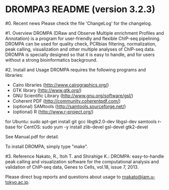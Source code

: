 # DROMPA3 README (version 3.2.3)

#0. Recent news
Please check the file 'ChangeLog' for the changelog.

#1. Overview
DROMPA (DRaw and Observe Multiple enrichment Profiles and Annotation) is a program for user-friendly and flexible ChIP-seq pipelining. DROMPA can be used for quality check, PCRbias filtering, normalization, peak calling, visualization and other multiple analyses of ChIP-seq data. DROMPA is specially designed so that it is easy to handle, and for users without a strong bioinformatics background.

#2. Install and Usage
DROMPA requires the following programs and libraries:
* Cairo libraries (http://www.cairographics.org/)
* GTK library (http://www.gtk.org/)
* GNU Scientific Library (http://www.gnu.org/software/gsl/)
* Coherent PDF (http://community.coherentpdf.com/)
* (optional) SAMtools (http://samtools.sourceforge.net/)
* (optional) R (http://www.r-project.org/)

for Ubuntu:
 sudo apt-get install git gcc libgtk2.0-dev libgsl-dev samtools r-base
for CentOS:
 sudo yum -y install zlib-devel gsl-devel gtk2-devel

 See Manual.pdf for detail.

To install DROMPA, simply type "make".


#3. Reference
Nakato, R., Itoh T. and Shirahige K.: DROMPA: easy-to-handle peak calling and visualization software for the computational analysis and validation of ChIP-seq data, Genes to Cells, vol.18, issue 7, 2013.

Please direct bug reports and questions about usage to rnakato@iam.u-tokyo.ac.jp.
